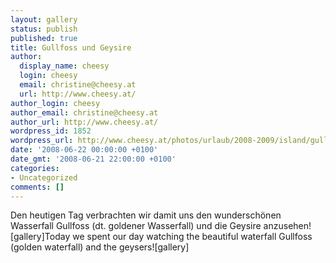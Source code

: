 ```yaml
---
layout: gallery
status: publish
published: true
title: Gullfoss und Geysire
author:
  display_name: cheesy
  login: cheesy
  email: christine@cheesy.at
  url: http://www.cheesy.at/
author_login: cheesy
author_email: christine@cheesy.at
author_url: http://www.cheesy.at/
wordpress_id: 1852
wordpress_url: http://www.cheesy.at/photos/urlaub/2008-2009/island/gullfoss-geysire/
date: '2008-06-22 00:00:00 +0100'
date_gmt: '2008-06-21 22:00:00 +0100'
categories:
- Uncategorized
comments: []
---
```

<!--:de-->Den heutigen Tag verbrachten wir damit uns den wunderschönen Wasserfall Gullfoss (dt. goldener Wasserfall) und die Geysire anzusehen![gallery]<!--:--><!--:en-->Today we spent our day watching the beautiful waterfall Gullfoss (golden waterfall) and the geysers![gallery]<!--:-->

